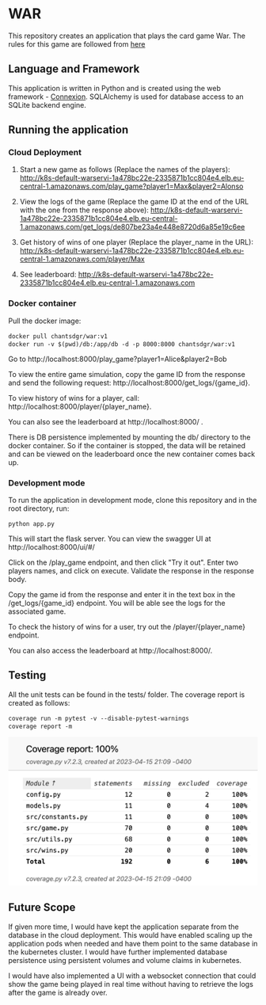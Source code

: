 # WAR

This repository creates an application that plays the card game War. The rules for this game are followed from [here](https://bicyclecards.com/how-to-play/war/)

## Language and Framework

This application is written in Python and is created using the web framework - [Connexion](https://connexion.readthedocs.io/en/latest/). SQLAlchemy is used for database access to an SQLite backend engine.

## Running the application

### Cloud Deployment

1) Start a new game as follows (Replace the names of the players): http://k8s-default-warservi-1a478bc22e-2335871b1cc804e4.elb.eu-central-1.amazonaws.com/play_game?player1=Max&player2=Alonso

2) View the logs of the game (Replace the game ID at the end of the URL with the one from the response above): http://k8s-default-warservi-1a478bc22e-2335871b1cc804e4.elb.eu-central-1.amazonaws.com/get_logs/de807be23a4e448e8720d6a85e19c6ee

3) Get history of wins of one player (Replace the player_name in the URL): http://k8s-default-warservi-1a478bc22e-2335871b1cc804e4.elb.eu-central-1.amazonaws.com/player/Max

4) See leaderboard: http://k8s-default-warservi-1a478bc22e-2335871b1cc804e4.elb.eu-central-1.amazonaws.com


### Docker container
Pull the docker image:
```
docker pull chantsdgr/war:v1
docker run -v $(pwd)/db:/app/db -d -p 8000:8000 chantsdgr/war:v1
```
Go to http://localhost:8000/play_game?player1=Alice&player2=Bob

To view the entire game simulation, copy the game ID from the response and send the following request:
http://localhost:8000/get_logs/{game_id}.

To view history of wins for a player, call:
http://localhost:8000/player/{player_name}.

You can also see the leaderboard at http://localhost:8000/ .

There is DB persistence implemented by mounting the db/ directory to the docker container. So if the container is stopped, the data will be retained and can be viewed on the leaderboard once the new container comes back up.

### Development mode

To run the application in development mode, clone this repository and in the root directory, run:
```
python app.py
```
This will start the flask server. You can view the swagger UI at http://localhost:8000/ui/#/

Click on the /play_game endpoint, and then click "Try it out".
Enter two players names, and click on execute. Validate the response in the response body.

Copy the game id from the response and enter it in the text box in the /get_logs/{game_id} endpoint. You will be able see the logs for the associated game.

To check the history of wins for a user, try out the /player/{player_name} endpoint.

You can also access the leaderboard at http://localhost:8000/.


## Testing

All the unit tests can be found in the tests/ folder. The coverage report is created as follows:

```
coverage run -m pytest -v --disable-pytest-warnings
coverage report -m
```

![Coverage Report](images/coverage.png?raw=true "Coverage Report")


## Future Scope

If given more time, I would have kept the application separate from the database in the cloud deployment. This would have enabled scaling up the application pods when needed and have them point to the same database in the kubernetes cluster. I would have further implemented database persistence using persistent volumes and volume claims in kubernetes.

I would have also implemented a UI with a websocket connection that could show the game being played in real time without having to retrieve the logs after the game is already over.
